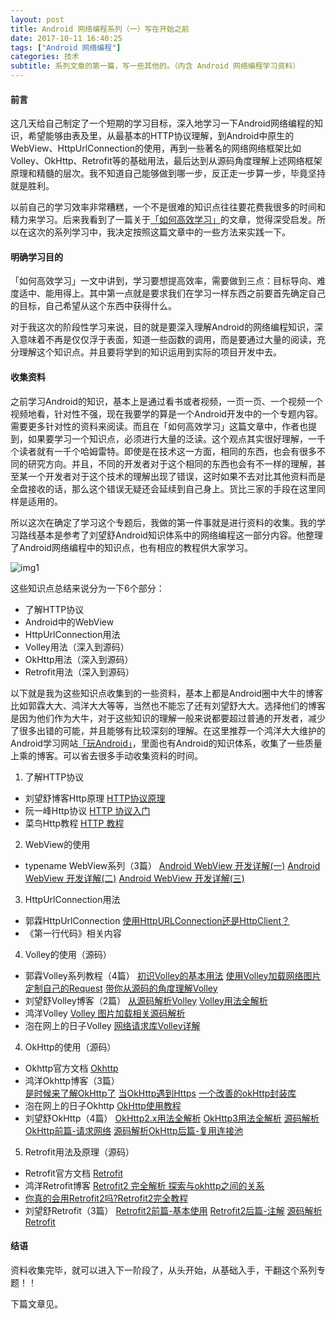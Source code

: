 ```yaml
---
layout: post
title: Android 网络编程系列（一）写在开始之前
date: 2017-10-11 16:40:25
tags: ["Android 网络编程"]
categories: 技术
subtitle: 系列文章的第一篇，写一些其他的。（内含 Android 网络编程学习资料）
---
```

#### 前言
这几天给自己制定了一个短期的学习目标，深入地学习一下Android网络编程的知识，希望能够由表及里，从最基本的HTTP协议理解，到Android中原生的WebView、HttpUrlConnection的使用，再到一些著名的网络网络框架比如Volley、OkHttp、Retrofit等的基础用法，最后达到从源码角度理解上述网络框架原理和精髓的层次。我不知道自己能够做到哪一步，反正走一步算一步，毕竟坚持就是胜利。

以前自己的学习效率非常糟糕，一个不是很难的知识点往往要花费我很多的时间和精力来学习。后来我看到了一篇关于[「如何高效学习」](http://keeganlee.me/post/full-stack/20170909)的文章，觉得深受启发。所以在这次的系列学习中，我决定按照这篇文章中的一些方法来实践一下。

#### 明确学习目的

「如何高效学习」一文中讲到，学习要想提高效率，需要做到三点：目标导向、难度适中、能用得上。其中第一点就是要求我们在学习一样东西之前要首先确定自己的目标，自己希望从这个东西中获得什么。

对于我这次的阶段性学习来说，目的就是要深入理解Android的网络编程知识，深入意味着不再是仅仅浮于表面，知道一些函数的调用，而是要通过大量的阅读，充分理解这个知识点。并且要将学到的知识运用到实际的项目开发中去。
#### 收集资料

之前学习Android的知识，基本上是通过看书或者视频，一页一页、一个视频一个视频地看，针对性不强，现在我要学的算是一个Android开发中的一个专题内容。需要更多针对性的资料来阅读。而且在「如何高效学习」这篇文章中，作者也提到，如果要学习一个知识点，必须进行大量的泛读。这个观点其实很好理解，一千个读者就有一千个哈姆雷特。即使是在技术这一方面，相同的东西，也会有很多不同的研究方向。并且，不同的开发者对于这个相同的东西也会有不一样的理解，甚至某一个开发者对于这个技术的理解出现了错误，这时如果不去对比其他资料而是全盘接收的话，那么这个错误无疑还会延续到自己身上。货比三家的手段在这里同样是适用的。

所以这次在确定了学习这个专题后，我做的第一件事就是进行资料的收集。我的学习路线基本是参考了刘望舒Android知识体系中的网络编程这一部分内容。他整理了Android网络编程中的知识点，也有相应的教程供大家学习。

![img1](https://i.loli.net/2019/08/29/lcr42p1NF695sjw.jpg)

这些知识点总结来说分为一下6个部分：
- 了解HTTP协议
- Android中的WebView
- HttpUrlConnection用法
- Volley用法（深入到源码）
- OkHttp用法（深入到源码）
- Retrofit用法（深入到源码）

以下就是我为这些知识点收集到的一些资料，基本上都是Android圈中大牛的博客比如郭霖大大、鸿洋大大等等，当然也不能忘了还有刘望舒大大。选择他们的博客是因为他们作为大牛，对于这些知识的理解一般来说都要超过普通的开发者，减少了很多出错的可能，并且能够有比较深刻的理解。在这里推荐一个鸿洋大大维护的Android学习网站[「玩Android」](www.wanandroid.com)，里面也有Android的知识体系，收集了一些质量上乘的博客。可以省去很多手动收集资料的时间。

1. 了解HTTP协议
* 刘望舒博客Http原理
[HTTP协议原理](http://liuwangshu.cn/application/network/1-http.html)
* 阮一峰Http协议
[HTTP 协议入门](http://www.ruanyifeng.com/blog/2016/08/http.html)
* 菜鸟Http教程
[HTTP 教程](http://www.runoob.com/http/http-tutorial.html)
2. WebView的使用
* typename WebView系列（3篇）
[Android WebView 开发详解(一)](http://blog.csdn.net/typename/article/details/39030091)
[ Android WebView 开发详解(二)](http://blog.csdn.net/typename/article/details/39495409)
[ Android WebView 开发详解(三)](http://blog.csdn.net/typename/article/details/40302351)
3. HttpUrlConnection用法
* 郭霖HttpUrlConnection
[使用HttpURLConnection还是HttpClient？](http://blog.csdn.net/guolin_blog/article/details/12452307)
* 《第一行代码》相关内容
4. Volley的使用（源码）
* 郭霖Volley系列教程（4篇）
[初识Volley的基本用法](http://blog.csdn.net/guolin_blog/article/details/17482095)
[使用Volley加载网络图片](http://blog.csdn.net/guolin_blog/article/details/17482165)
[定制自己的Request](http://blog.csdn.net/guolin_blog/article/details/17612763)
[带你从源码的角度理解Volley](http://blog.csdn.net/guolin_blog/article/details/17656437)
* 刘望舒Volley博客（2篇）
[从源码解析Volley](http://liuwangshu.cn/application/network/3-volley.html)
[Volley用法全解析](http://liuwangshu.cn/application/network/4-volley-sourcecode.html)
* 鸿洋Volley
[Volley 图片加载相关源码解析](http://blog.csdn.net/lmj623565791/article/details/47721631)
* 泡在网上的日子Volley
[网络请求库Volley详解](http://www.jcodecraeer.com/a/anzhuokaifa/androidkaifa/2015/0526/2934.html)
4. OkHttp的使用（源码）
* Okhttp官方文档
[Okhttp](https://square.github.io/okhttp/)
* 鸿洋Okhttp博客（3篇）  
[是时候来了解OkHttp了](http://blog.csdn.net/lmj623565791/article/details/47911083)
[当OkHttp遇到Https](http://blog.csdn.net/lmj623565791/article/details/48129405)
[一个改善的okHttp封装库](http://blog.csdn.net/lmj623565791/article/details/49734867)
* 泡在网上的日子Okhttp
[OkHttp使用教程](http://www.jcodecraeer.com/a/anzhuokaifa/androidkaifa/2015/0106/2275.html)
* 刘望舒OkHttp（4篇）
[OkHttp2.x用法全解析](http://liuwangshu.cn/application/network/5-okhttp2x.html)
[OkHttp3用法全解析](http://liuwangshu.cn/application/network/6-okhttp3.html)
[源码解析OkHttp前篇-请求网络](http://liuwangshu.cn/application/network/7-okhttp3-sourcecode.html)
[源码解析OkHttp后篇-复用连接池](http://liuwangshu.cn/application/network/8-okhttp3-sourcecode2.html)
5. Retrofit用法及原理（源码）
* Retrofit官方文档
[Retrofit](http://square.github.io/retrofit/)
* 鸿洋Retrofit博客
[Retrofit2 完全解析 探索与okhttp之间的关系](http://blog.csdn.net/lmj623565791/article/details/51304204)
* [你真的会用Retrofit2吗?Retrofit2完全教程](http://www.jianshu.com/p/308f3c54abdd)
* 刘望舒Retrofit（3篇）
[Retrofit2前篇-基本使用](http://liuwangshu.cn/application/network/9-retrofit2.html)
[Retrofit2后篇-注解](http://liuwangshu.cn/application/network/10-retrofit2-annotations.html)
[源码解析Retrofit](http://liuwangshu.cn/application/network/11-retrofit2-sourcecode.html)

#### 结语
资料收集完毕，就可以进入下一阶段了，从头开始，从基础入手，干翻这个系列专题！！

下篇文章见。